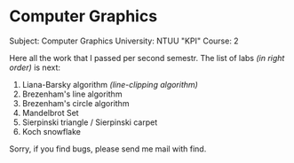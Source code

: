 Computer Graphics
=================

Subject: Computer Graphics
University: NTUU "KPI"
Course: 2

Here all the work that I passed per second semestr. 
The list of labs *(in right order)* is next:

1. Liana-Barsky algorithm *(line-clipping algorithm)*
2. Brezenham's line algorithm
3. Brezenham's circle algorithm
4. Mandelbrot Set
5. Sierpinski triangle / Sierpinski carpet
6. Koch snowflake

Sorry, if you find bugs, please send me mail with find.